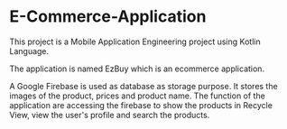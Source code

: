 # E-Commerce-Application

This project is a Mobile Application Engineering project using Kotlin Language.

The application is named EzBuy which is an ecommerce application.

A Google Firebase is used as database as storage purpose. It stores the images of the product, prices and product name. The function of the application are accessing the firebase to show the products in Recycle View, view the user's profile and search the products.
